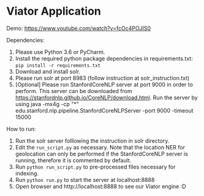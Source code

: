# Viator Application

Demo: https://www.youtube.com/watch?v=fcOc4POJIS0

Dependencies:
1. Please use Python 3.6 or PyCharm.
2. Install the required python package dependencies in requirements.txt:
`pip install -r requirements.txt`
3. Download and install solr. 
4. Please run solr at port 8983 (follow instruction at solr_instruction.txt) 
5. [Optional] Please run StanfordCoreNLP server at port 9000 in order to perform. This server can be downloaded
from https://stanfordnlp.github.io/CoreNLP/download.html. Run the server 
by using java -mx4g -cp "*" edu.stanford.nlp.pipeline.StanfordCoreNLPServer -port 9000 -timeout 15000

How to run:
1. Run the solr server folllowing the instruction in solr directory.
2. Edit the `run_script.py` as necessary. Note that the location NER for geolocation can only be performed 
if the StanfordCoreNLP server is running, therefore it is commented by default.
3. Run `python run_script.py` to pre-processed files necessary for indexing.
4. Run `python run.py` to start the server at localhost:8888
5. Open browser and http://localhost:8888 to see our Viator engine :D
